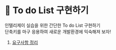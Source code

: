# 🧾 To do List 구현하기
인텔리제이 실습을 위한 간단한 To do List 구현하기<br>
단축키를 마구 응용하여 새로운 개발환경에 익숙해져 보자!

1. [요구사항 정리](https://github.com/heewonim131/intellij-guide/tree/main/ch03/01)
